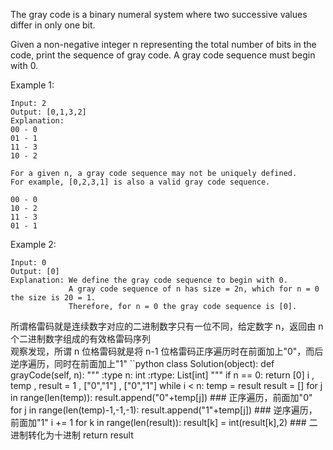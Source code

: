 The gray code is a binary numeral system where two successive values differ in only one bit.

Given a non-negative integer n representing the total number of bits in the code, print the sequence of gray code. A gray code sequence must begin with 0.

Example 1:
```
Input: 2
Output: [0,1,3,2]
Explanation:
00 - 0
01 - 1
11 - 3
10 - 2

For a given n, a gray code sequence may not be uniquely defined.
For example, [0,2,3,1] is also a valid gray code sequence.

00 - 0
10 - 2
11 - 3
01 - 1
```
Example 2:
```
Input: 0
Output: [0]
Explanation: We define the gray code sequence to begin with 0.
             A gray code sequence of n has size = 2n, which for n = 0 the size is 20 = 1.
             Therefore, for n = 0 the gray code sequence is [0].

```
所谓格雷码就是连续数字对应的二进制数字只有一位不同，给定数字 n，返回由 n 个二进制数字组成的有效格雷码序列  
观察发现，所谓 n 位格雷码就是将 n-1 位格雷码正序遍历时在前面加上"0"，而后逆序遍历，同时在前面加上"1"
``python
class Solution(object):
    def grayCode(self, n):
        """
        :type n: int
        :rtype: List[int]
        """
        if n == 0:
            return [0]
        i , temp , result = 1 , ["0","1"] , ["0","1"]
        while i < n:
            temp = result
            result = []
            for j in range(len(temp)):
                result.append("0"+temp[j]) ### 正序遍历，前面加"0"
            for j in range(len(temp)-1,-1,-1):
                result.append("1"+temp[j]) ### 逆序遍历，前面加"1"
            i += 1
        for k in range(len(result)):
            result[k] = int(result[k],2) ### 二进制转化为十进制
        return result
```
